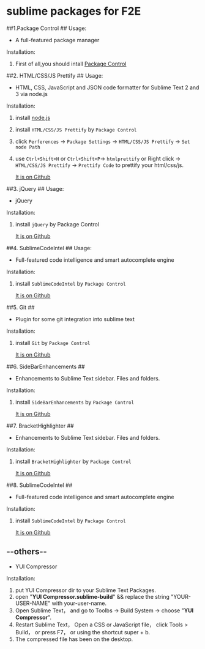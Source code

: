 # sublime packages for F2E #

##1.Package Control ##
Usage:

* A full-featured package manager 

Installation:

1. First of all,you should intall [Package Control](https://sublime.wbond.net/installation)

##2. HTML/CSS/JS Prettify ##
Usage:

* HTML, CSS, JavaScript and JSON code formatter for Sublime Text 2 and 3 via node.js

Installation:

1. install [node.js](http://nodejs.org)
2. install `HTML/CSS/JS Prettify` by `Package Control`
3. click `Perferences` -> `Package Settings` -> `HTML/CSS/JS Prettify` -> `Set node Path`
4. use `Ctrl+Shift+H` or `Ctrl+Shift+P`-> `htmlprettify` or Right click -> `HTML/CSS/JS Prettify` -> `Prettify Code` to prettify your html/css/js.

    [It is on Github](https://github.com/victorporof/Sublime-HTMLPrettify)

##3. jQuery ##
Usage:

* jQuery 

Installation:

1. install `jQuery` by Package Control

    [It is on Github](https://github.com/SublimeText/jQuery)

##4. Sublime​Code​Intel ##
Usage:

* Full-featured code intelligence and smart autocomplete engine 

Installation:

1. install `Sublime​Code​Intel` by `Package Control`

    [It is on Github](https://github.com/SublimeCodeIntel/SublimeCodeIntel)


##5. Git ##

* Plugin for some git integration into sublime text 

Installation:

1. install `Git` by `Package Control`

    [It is on Github](https://github.com/kemayo/sublime-text-git)

##6. Side​Bar​Enhancements ##

* Enhancements to Sublime Text sidebar. Files and folders. 

Installation:

1. install `Side​Bar​Enhancements` by `Package Control`

    [It is on Github](https://github.com/titoBouzout/SideBarEnhancements/tree/st3)

##7. BracketHighlighter ##

* Enhancements to Sublime Text sidebar. Files and folders. 

Installation:

1. install `BracketHighlighter` by `Package Control`

    [It is on Github](https://github.com/facelessuser/BracketHighlighter)

##8. Sublime​Code​Intel ##

* Full-featured code intelligence and smart autocomplete engine 

Installation:

1. install `Sublime​Code​Intel` by `Package Control`

    [It is on Github](https://github.com/SublimeCodeIntel/SublimeCodeIntel)


## --others-- ##

* YUI Compressor 

Installation:

1. put YUI Compressor dir to your Sublime Text Packages.
2. open "**YUI Compressor.sublime-build**" && replace the string "YOUR-USER-NAME" with your-user-name.
3. Open Sublime Text， and go to Toolbs -> Build System -> choose "**YUI Compressor**".
4. Restart Sublime Text， Open a CSS or JavaScript file， click Tools > Build， or press F7， or using the shortcut super + b.
5. The compressed file has been on the desktop.